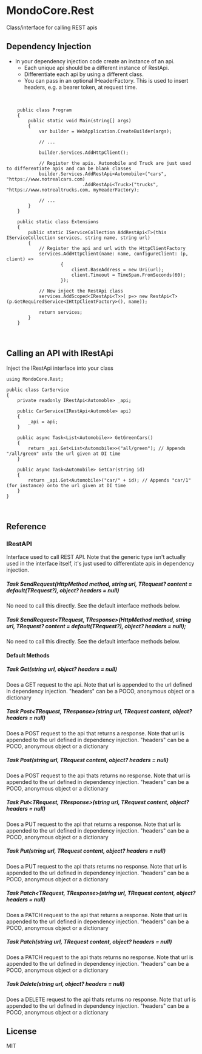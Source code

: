 # MondoCore.Rest
  Class/interface for calling REST apis
<br>

## Dependency Injection

 - In your dependency injection code create an instance of an api. 
     - Each unique api should be a different instance of RestApi. 
     - Differentiate each api by using a different class.
     - You can pass in an optional IHeaderFactory. This is used to insert headers, e.g. a bearer token, at request time.
     
  <br/>


 
        public class Program
        {
            public static void Main(string[] args)
            {
                var builder = WebApplication.CreateBuilder(args);

                // ...

                builder.Services.AddHttpClient();

                // Register the apis. Automobile and Truck are just used to differentiate apis and can be blank classes
                builder.Services.AddRestApi<Automobile>("cars", "https://www.notrealcars.com)
                                .AddRestApi<Truck>("trucks", "https://www.notrealtrucks.com, myHeaderFactory);

                // ...
            }
        }

        public static class Extensions
        {
            public static IServiceCollection AddRestApi<T>(this IServiceCollection services, string name, string url)
            {
                // Register the api and url with the HttpClientFactory
                services.AddHttpClient(name: name, configureClient: (p, client) =>
                        {
                            client.BaseAddress = new Uri(url);
                            client.Timeout = TimeSpan.FromSeconds(60);
                        });

                // Now inject the RestApi class
                services.AddScoped<IRestApi<T>>( p=> new RestApi<T>(p.GetRequiredService<IHttpClientFactory>(), name));

                return services;
            }
        }

<br>

## Calling an API with IRestApi

Inject the IRestApi interface into your class
 
    using MondoCore.Rest;

    public class CarService
    {
        private readonly IRestApi<Automoble> _api;

        public CarService(IRestApi<Automoble> api)
        {
            _api = api;
        }

        public async Task<List<Automobile>> GetGreenCars()
        {
            return _api.Get<List<Automobile>>("all/green"); // Appends "/all/green" onto the url given at DI time
        }

        public async Task<Automobile> GetCar(string id)
        {
            return _api.Get<Automobile>("car/" + id); // Appends "car/1" (for instance) onto the url given at DI time
        }
    }


<br>

## Reference

### IRestAPI<T>
Interface used to call REST API. Note that the generic type isn't actually used in the interface itself, it's just used to differentiate apis in dependency injection.

##### Task SendRequest<TRequest>(HttpMethod method, string url, TRequest? content = default(TRequest?), object? headers = null)
No need to call this directly. See the default interface methods below.

##### Task<TResponse> SendRequest<TRequest, TResponse>(HttpMethod method, string url, TRequest? content = default(TRequest?), object? headers = null);
No need to call this directly. See the default interface methods below.

#### Default Methods

##### Task<T> Get<T>(string url, object? headers = null)
Does a GET request to the api. Note that url is appended to the url defined in dependency injection. "headers" can be a POCO, anonymous object or a dictionary

##### Task<TResponse> Post<TRequest, TResponse>(string url, TRequest content, object? headers = null)
Does a POST request to the api that returns a response. Note that url is appended to the url defined in dependency injection. "headers" can be a POCO, anonymous object or a dictionary

##### Task Post<TRequest>(string url, TRequest content, object? headers = null)
Does a POST request to the api thats returns no response. Note that url is appended to the url defined in dependency injection. "headers" can be a POCO, anonymous object or a dictionary

##### Task<TResponse> Put<TRequest, TResponse>(string url, TRequest content, object? headers = null)
Does a PUT request to the api that returns a response. Note that url is appended to the url defined in dependency injection. "headers" can be a POCO, anonymous object or a dictionary

##### Task Put<TRequest>(string url, TRequest content, object? headers = null)
Does a PUT request to the api thats returns no response. Note that url is appended to the url defined in dependency injection. "headers" can be a POCO, anonymous object or a dictionary

##### Task<TResponse> Patch<TRequest, TResponse>(string url, TRequest content, object? headers = null)
Does a PATCH request to the api that returns a response. Note that url is appended to the url defined in dependency injection. "headers" can be a POCO, anonymous object or a dictionary

##### Task Patch<TRequest>(string url, TRequest content, object? headers = null)
Does a PATCH request to the api thats returns no response. Note that url is appended to the url defined in dependency injection. "headers" can be a POCO, anonymous object or a dictionary

##### Task Delete<TRequest>(string url, object? headers = null)
Does a DELETE request to the api thats returns no response. Note that url is appended to the url defined in dependency injection. "headers" can be a POCO, anonymous object or a dictionary

License
----

MIT

